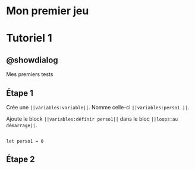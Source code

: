 # Mon premier jeu

# Tutoriel 1

## @showdialog

Mes premiers tests

## Étape 1

Crée une ``||variables:variable||``. Nomme celle-ci ``||variables:perso1.||``.

Ajoute le block ``||variables:définir perso1||`` dans le bloc ``||loops:au démarrage||``.

```blocks

let perso1 = 0

```

## Étape 2
